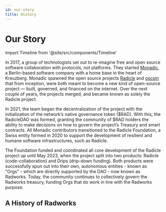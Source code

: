 ```yaml
---
id: our-story
title: History
---
```


# Our Story
import Timeline from '@site/src/components/Timeline'

In 2017, a group of technologists set out to re-imagine free and open source software collaboration with protocols, not platforms. They started [Monadic](https://web.archive.org/web/20210316075436/http://monadic.xyz/), a Berlin-based software company with a home base in the heart of Kreuzberg. Monadic spawned the open source projects [Radicle](https://web.archive.org/web/20191220202701/http://www.radicle.xyz/) and [oscoin](http://oscoin.io/) that from inception, were both meant to become a new kind of open-source project — built, governed, and financed on the internet. Over the next couple of years, the projects merged, and became known as solely the Radicle project.

In 2021, the team began the decentralization of the project with the initialization of the network’s native governance token ($RAD). With this, the RadicleDAO was formed, granting the community of $RAD holders the ability to make decisions on how to govern the project’s Treasury and smart contracts. All Monadic contributors transitioned to the Radicle Foundation, a Swiss entity formed in 2020 to support the development of resilient and humane software infrastructures, such as Radicle. 

The Foundation funded and coordinated all core development of the Radicle project up until May 2023, when the project split into two products: Radicle (code-collaboration) and Drips (drip-down funding). Both products were successfully spun out into their own, autonomous entities - known as "Orgs" - which are directly supported by the DAO - now known as Radworks. Today, the community continues to collectively govern the Radworks treasury, funding Orgs that do work in line with the Radworks purpose.

## A History of Radworks

<Timeline
  date="September, 2017"
  title="The [oscoin manifesto](https://web.archive.org/web/20170912030149/http://oscoin.io/) goes live"
  desc="The initial mission & vision of the project are released out in the wild."
/>

<Timeline
  date="December, 2017"
  title="Monadic GmbH is born"
  desc="The Berlin-based, venture-backed entity that supported the early stages of the project."
/>

<Timeline
  date="September, 2018"
  title="[Radicle](https://web.archive.org/web/20180914083434/http://radicle.xyz/), a language for peer-to-peer collaboration, is created"
  desc="A language developed to be the basis of [open source coin](https://web.archive.org/web/20180914083434/http://oscoin.io/)."
/>

<Timeline
  date="February, 2019"
  title="Radicle (code collab) [launches in alpha](https://web.archive.org/web/20190314142514/http://www.radicle.xyz/)"
  desc="The initial version of the code collaboration platform that was built on IPFS."
/>

<Timeline
  date="March, 2019"
  title="[Oscoin whitepaper](https://github.com/oscoin/whitepaper) is released"
  desc="The whitepaper formally defined the oscoin protocol and network."
/>

<Timeline
  date="June, 2020"
  title="Radicle Foundation is established"
  desc="A Swiss Foundation that acts as Radworks’ trusted real-world entity that stewards the progressively decentralization of the project."
/>

<Timeline
  date="August, 2020"
  title="Oscoin merges under the Radicle brand"
  desc="The project combines a dual-market vision - decentralized code collab & funding for open source - under one roof."
/>

<Timeline
  date="December, 2020"
  title="[Radicle Upstream](https://twitter.com/radicle/status/1333403629961797635?s=20) is released in beta"
  desc="A desktop application built on Radicle."
/>

<Timeline
  date="February, 2021"
  title="[$RAD launches](https://radicle.mirror.xyz/CgcHpSXUlPvwMVaUVVaJ7r8bIJI2BOKOytaI9-nO9oY)"
  desc="With this, the RadicleDAO is established and [v1 of the Radicle Governance Process](https://radicle.community/t/archive-radicle-governance-process/526/6) is released."
/>

<Timeline
  date="July, 2021"
  title="Contributors transition to the Radicle Foundation, Monadic is dissolved"
  desc="All core contributors who were previously employed via Monadic began contracting with the Radicle Foundation."
/>

<Timeline
  date="January, 2022"
  title="The [Drips Project](https://www.drips.network/) is born"
  desc="A decentralized, token streaming tool-kit that allows anyone to generate ongoing support using subscriptions and NFT memberships."
/>

<Timeline
  date="January, 2022"
  title="The DAO funds the [Radicle Grants Program](https://github.com/radicle-dev/radicle-grants)"
  desc="With the passing of the [Radicle Grants Wave 1 proposal](https://boardroom.io/radicle/proposal/cHJvcG9zYWw6cmFkaWNsZTpvbmNoYWluOjU=), the Grants Program started to find, fund, and guide research and development of any projects within the Radicle ecosystem."
/>

<Timeline
  date="February, 2022"
  title="Radicle launches [a web client](https://twitter.com/radicle/status/1497209699959250948)"
  desc="The Radicle network moves to the web, with a CLI and complementing web interface."
/>

<Timeline
  date="March, 2022"
  title="[Ecosystem Growth Fund](https://boardroom.io/radicle/proposal/cHJvcG9zYWw6cmFkaWNsZTpvbmNoYWluOjc=) proposal passes"
  desc="The Radicle Ecosystem Growth Fund (EGF) was set up to fund initiatives that drive awareness, engagement, and adoption of the Radicle stack."
/>

<Timeline
  date="April, 2022"
  title="The project begins its [“transition to the DAO”](https://radicle.community/t/the-next-phase-of-the-radicledao/2776)"
  desc="A coordinated effort defined by four workstreams to transition funding & coordination of core development from the Radicle Foundation to the community."
/>

<Timeline
  date="July, 2022"
  title="Radicle Upstream is [deprecated](https://radicle.community/t/upstream-july-2022-community-update/2962), Radicle team starts building new [Heartwood protocol](https://github.com/radicle-dev/heartwood)"
  desc="Upstream is sunset to shift focus to the web client. The Radicle team starts re-architecting the third iteration of the Radicle Protocol: Heartwood."
/>

<Timeline
  date="September, 2022"
  title="[Radicle Foundation becomes fully DAO-funded](https://radicle.community/t/11-phase-0-transition-to-the-dao/3026)"
  desc="The Foundation — which was funding & coordinating core development work of the Radicle project independently from the DAO — comes under the purview of DAO governance. This completes the first phase of the [project’s “transition to the DAO”](https://radicle.community/t/the-next-phase-of-the-radicledao/2776)."
/>

<Timeline
  date="November, 2022"
  title="[Wrapping up of the Ecosystem Growth Fund](https://radicle.community/t/ecosystem-growth-fund-retrospective/3131)"
  desc="The EGF is sunset until a clearer path towards PMF for development teams is apparent."
/>

<Timeline
  date="April, 2023"
  title="Heartwood launches"
  desc="The [Heartwood protocol](https://app.radicle.xyz/seeds/seed.radicle.xyz/rad:z3gqcJUoA1n9HaHKufZs5FCSGazv5) [launches in April 2023](https://twitter.com/radicle/status/1648336183468933122?s=20) and addresses usability and performance concerns we faced during the previous iterations of the protocol, while doubling down on Radicle's secure and resilient primitives."
/>

<Timeline
  date="May 2023"
  title="All core work is transitioned to the DAO, [sunsetting of DAO transition work](https://radicle.community/t/wrapping-up-the-org-design-wg/3320/3)"
  desc="[Radicle](https://boardroom.io/radicle/proposal/cHJvcG9zYWw6cmFkaWNsZTpvbmNoYWluOjE0) and [Drips](https://boardroom.io/radicle/proposal/cHJvcG9zYWw6cmFkaWNsZTpvbmNoYWluOjE1) and [Grants](https://radicle.community/t/formal-review-rgp-13-start-the-grants-org/3305/4) became independent, DAO-funded Orgs within the DAO and the [Org Design Working Group](https://radicle.community/t/open-call-core-development-org-design-working-group/3042/3), which led the charge of DAO transition design & research, was sunset."
/>


